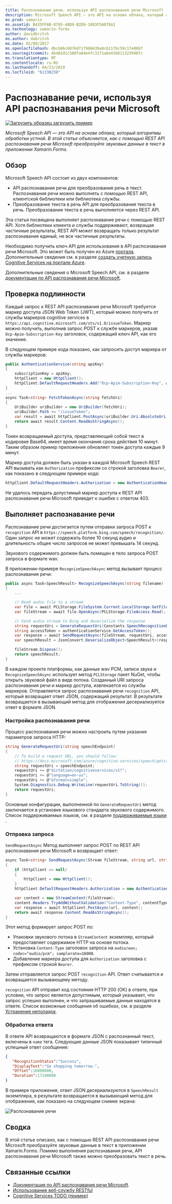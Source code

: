 ```yaml
---
title: Распознавание речи, используя API распознавания речи Microsoft
description: Microsoft Speech API — это API на основе облака, который алгоритмы обработки устной. В этой статье объясняется, как с помощью REST API распознавания речи Microsoft преобразуйте звуковые данные в текст в приложении Xamarin.Forms.
ms.prod: xamarin
ms.assetid: B435FF6B-8785-48D9-B2D9-1893F5A87EA1
ms.technology: xamarin-forms
author: davidbritch
ms.author: dabritch
ms.date: 02/08/2017
ms.openlocfilehash: dbcb86c6076d717966639a8c6117bc59c17e86bf
ms.sourcegitcommit: 4b402d1c508fa84e4fc3171a6e43b811323948fc
ms.translationtype: MT
ms.contentlocale: ru-RU
ms.lasthandoff: 04/23/2019
ms.locfileid: "61330238"
---
```

# <a name="speech-recognition-using-the-microsoft-speech-api"></a>Распознавание речи, используя API распознавания речи Microsoft

[![Загрузить образец](~/media/shared/download.png) загрузить пример](https://developer.xamarin.com/samples/xamarin-forms/WebServices/TodoCognitiveServices/)

_Microsoft Speech API — это API на основе облака, который алгоритмы обработки устной. В этой статье объясняется, как с помощью REST API распознавания речи Microsoft преобразуйте звуковые данные в текст в приложении Xamarin.Forms._

## <a name="overview"></a>Обзор

Microsoft Speech API состоит из двух компонентов:

- API распознавания речи для преобразования речь в текст. Распознавания речи можно выполнять с помощью REST API, клиентской библиотеки или библиотека службы.
- Преобразование текста в речь API для преобразования текста в речь. Преобразование текста в речь выполняется через REST API.

Эта статья посвящена выполняет распознавание речи с помощью REST API. Хотя библиотеки клиента и службы поддерживают, возвращая частичные результаты, REST API может возвращать только результат распознавания единый, не все частичные результаты.

Необходимо получить ключ API для использования в API распознавания речи Microsoft. Это может быть получен из Azure [портала](https://portal.azure.com/). Дополнительные сведения см. в разделе [создать учетную запись Cognitive Services на портале Azure](/azure/cognitive-services/cognitive-services-apis-create-account).

Дополнительные сведения о Microsoft Speech API, см. в разделе [документации по API распознавания речи Microsoft](/azure/cognitive-services/speech/home/).

## <a name="authentication"></a>Проверка подлинности

Каждый запрос к REST API распознавания речи Microsoft требуется маркер доступа JSON Web Token (JWT), который можно получить от службы маркеров cognitive services в `https://api.cognitive.microsoft.com/sts/v1.0/issueToken`. Маркер можно получить, выполнив запрос POST к службе маркеров, указав `Ocp-Apim-Subscription-Key` заголовок, содержащий ключ API, как его значение.

В следующем примере кода показано, как запросить доступ маркера от службы маркеров:

```csharp
public AuthenticationService(string apiKey)
{
    subscriptionKey = apiKey;
    httpClient = new HttpClient();
    httpClient.DefaultRequestHeaders.Add("Ocp-Apim-Subscription-Key", apiKey);
}
...
async Task<string> FetchTokenAsync(string fetchUri)
{
    UriBuilder uriBuilder = new UriBuilder(fetchUri);
    uriBuilder.Path += "/issueToken";
    var result = await httpClient.PostAsync(uriBuilder.Uri.AbsoluteUri, null);
    return await result.Content.ReadAsStringAsync();
}
```

Токен возвращаемый доступа, представляющий собой текст в кодировке Base64, имеет время окончания срока действия 10 минут. Таким образом пример приложения обновляет токен доступа каждые 9 минут.

Маркер доступа должен быть указан в каждой Microsoft Speech REST API вызывать как `Authorization` префиксом со строкой заголовка `Bearer`, как показано в следующем примере кода:

```csharp
httpClient.DefaultRequestHeaders.Authorization = new AuthenticationHeaderValue("Bearer", bearerToken);
```

Не удалось передать допустимый маркер доступа к REST API распознавания речи Microsoft приведет к ошибке с ответом 403.

## <a name="performing-speech-recognition"></a>Выполняет распознавание речи

Распознавание речи достигается путем отправки запроса POST к `recognition` API в `https://speech.platform.bing.com/speech/recognition/`. Один запрос не может содержать более 10 секунд аудио и длительность общее число запросов не может превышать 14 секунд.

Звукового содержимого должен быть помещен в тело запроса POST запроса в формате wav.

В приложении-примере `RecognizeSpeechAsync` метод вызывает процесс распознавания речи:

```csharp
public async Task<SpeechResult> RecognizeSpeechAsync(string filename)
{
    ...

    // Read audio file to a stream
    var file = await PCLStorage.FileSystem.Current.LocalStorage.GetFileAsync(filename);
    var fileStream = await file.OpenAsync(PCLStorage.FileAccess.Read);

    // Send audio stream to Bing and deserialize the response
    string requestUri = GenerateRequestUri(Constants.SpeechRecognitionEndpoint);
    string accessToken = authenticationService.GetAccessToken();
    var response = await SendRequestAsync(fileStream, requestUri, accessToken, Constants.AudioContentType);
    var speechResult = JsonConvert.DeserializeObject<SpeechResult>(response);

    fileStream.Dispose();
    return speechResult;
}
```

В каждом проекте платформы, как данные wav PCM, записи звука и `RecognizeSpeechAsync` использует метод `PCLStorage` пакет NuGet, чтобы открыть звуковой файл в виде потока. Созданный URI запроса распознавания речи и маркер доступа, извлекается из службы маркеров. Отправляется запрос распознавания речи `recognition` API, который возвращает ответ JSON, содержащий результат. В результате возвращается в вызывающий метод для отображения десериализуется ответ в формате JSON.

### <a name="configuring-speech-recognition"></a>Настройка распознавания речи

Процесс распознавания речи можно настроить путем указания параметров запроса HTTP:

```csharp
string GenerateRequestUri(string speechEndpoint)
{
    // To build a request URL, you should follow:
    // https://docs.microsoft.com/azure/cognitive-services/speech/getstarted/getstartedrest
    string requestUri = speechEndpoint;
    requestUri += @"dictation/cognitiveservices/v1?";
    requestUri += @"language=en-us";
    requestUri += @"&format=simple";
    System.Diagnostics.Debug.WriteLine(requestUri.ToString());
    return requestUri;
}
```

Основные конфигурации, выполненной по `GenerateRequestUri` метод заключается в установке языкового стандарта звукового содержимого. Список поддерживаемых языков, см. в разделе [поддерживаемые языки ](/azure/cognitive-services/speech/api-reference-rest/supportedlanguages/).

### <a name="sending-the-request"></a>Отправка запроса

`SendRequestAsync` Метод выполняет запрос POST по REST API распознавания речи Microsoft и возвращает ответ:

```csharp
async Task<string> SendRequestAsync(Stream fileStream, string url, string bearerToken, string contentType)
{
    if (httpClient == null)
    {
        httpClient = new HttpClient();
    }
    httpClient.DefaultRequestHeaders.Authorization = new AuthenticationHeaderValue("Bearer", bearerToken);

    var content = new StreamContent(fileStream);
    content.Headers.TryAddWithoutValidation("Content-Type", contentType);
    var response = await httpClient.PostAsync(url, content);
    return await response.Content.ReadAsStringAsync();
}
```

Этот метод формирует запрос POST по:

- Упаковки звукового потока в `StreamContent` экземпляр, который предоставляет содержимое HTTP на основе потока.
- Установка `Content-Type` заголовок запроса на `audio/wav; codec="audio/pcm"; samplerate=16000`.
- Добавление маркера доступа для `Authorization` заголовка с префиксом строкой `Bearer`.

Затем отправляется запрос POST `recognition` API. Ответ считывается и возвращается вызывающему методу.

`recognition` API отправит код состояния HTTP 200 (ОК) в ответе, при условии, что запрос является допустимым, который указывает, что запрос успешно выполнен, и что запрашиваемые данные находятся в ответе. Список возможные сообщения об ошибках, см. в разделе [Устранение неполадок](/azure/cognitive-services/speech/troubleshooting).

### <a name="processing-the-response"></a>Обработка ответа

В ответе API возвращаются в формате JSON с распознанный текст, включены в `name` тега. Следующие данные JSON показывает типичный успешный ответ сообщение:

```json
{  
   "RecognitionStatus":"Success",
   "DisplayText":"Go shopping tomorrow.",
   "Offset":16000000,
   "Duration":17100000
}
```

В примере приложения, ответ JSON десериализуются в `SpeechResult` экземпляра, в результате возвращается в вызывающий метод для отображения, как показано на следующем снимке экрана:

![](speech-recognition-images/speech-recognition.png "Распознавание речи")

## <a name="summary"></a>Сводка

В этой статье описано, как с помощью REST API распознавания речи Microsoft преобразуйте звуковые данные в текст в приложении Xamarin.Forms. Помимо выполнения распознавания речи, API распознавания речи Microsoft также можно преобразовать текст в речь.

## <a name="related-links"></a>Связанные ссылки

- [Документация по API распознавания речи Microsoft](/azure/cognitive-services/speech/home/).
- [Использование веб-службу RESTful](~/xamarin-forms/data-cloud/consuming/rest.md)
- [Cognitive Services TODO (пример)](https://developer.xamarin.com/samples/xamarin-forms/WebServices/TodoCognitiveServices/)
